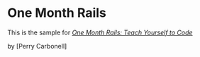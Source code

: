 # One Month Rails

This is the sample for 
[*One Month Rails: Teach Yourself to Code*](http://onemonthrails.com)

by [Perry Carbonell]